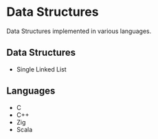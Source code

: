# Data Structures

Data Structures implemented in various languages.

## Data Structures

* Single Linked List

## Languages

* C
* C++
* Zig
* Scala
